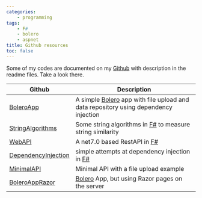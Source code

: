 ```yaml
---
categories:
    - programming
tags:
    - F#
    - bolero
    - aspnet
title: Github resources
toc: false
---
```


Some of my codes are documented on my [Github] with description in the readme files. Take a look there.

| Github | Description |
|-------|-------|
| [BoleroApp]({{site.greiner_link}}/BoleroApp) | A simple [Bolero] app with file upload and data repository using dependency injection |
| [StringAlgorithms]({{site.greiner_link}}/StringAlgorithms) | Some string algorithms in [F#] to measure string similarity |
| [WebAPI]({{site.greiner_link}}/WebAPI) | A net7.0 based RestAPI in [F#] |
| [DependencyInjection]({{site.greiner_link}}/dependencyInjection) | simple attempts at dependency injection in [F#] |
| [MinimalAPI]({{site.greiner_link}}/Tutorials/tree/master/MinimalApiPost) | Minimal API with a file upload example |
| [BoleroAppRazor]({{site.greiner_link}}/Tutorials/tree/master/BoleroAppRazor) | [Bolero] App, but using Razor pages on the server |  



[Github]: {{site.greiner_link}}
[Bolero]: {{site.bolero_link}}
[F#]: {{site.fsharp_link}}
